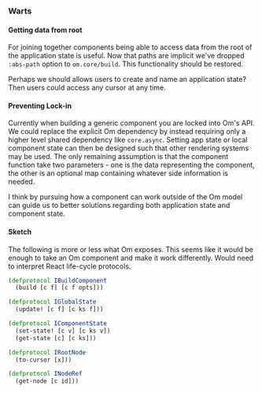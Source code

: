 ### Warts

#### Getting data from root

For joining together components being able to access data from the
root of the application state is useful. Now that paths are implicit
we've dropped `:abs-path` option to `om.core/build`. This functionality
should be restored.

Perhaps we should allows users to create and name an application
state? Then users could access any cursor at any time.

#### Preventing Lock-in

Currently when building a generic component you are locked into Om's
API. We could replace the explicit Om dependency by instead requiring
only a higher level shared dependency like `core.async`. Setting app
state or local component state can then be designed such that other
rendering systems may be used. The only remaining assumption is
that the component function take two parameters - one is the data
representing the component, the other is an optional map containing
whatever side information is needed.

I think by pursuing how a component can work outside of the Om model
can guide us to better solutions regarding both application state and
component state.

#### Sketch

The following is more or less what Om exposes. This seems like it
would be enough to take an Om component and make it work
differently. Would need to interpret React life-cycle protocols.

```clj
(defprotocol IBuildComponent
  (build [c f] [c f opts]))

(defprotocol IGlobalState
  (update! [c f] [c ks f]))

(defprotocol IComponentState
  (set-state! [c v] [c ks v])
  (get-state [c] [c ks]))

(defprotocol IRootNode
  (to-cursor [x]))

(defprotocol INodeRef
  (get-node [c id]))
```
